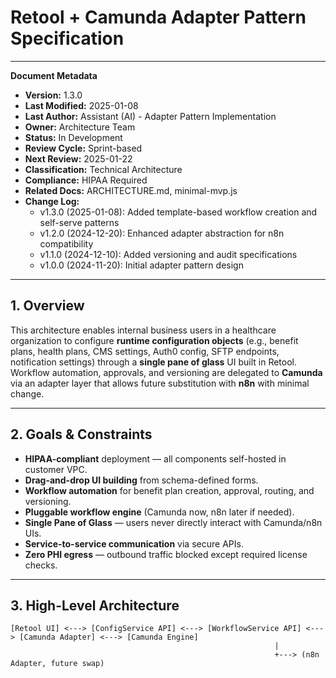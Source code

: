 # Retool + Camunda Adapter Pattern Specification

---
**Document Metadata**
- **Version:** 1.3.0
- **Last Modified:** 2025-01-08
- **Last Author:** Assistant (AI) - Adapter Pattern Implementation
- **Owner:** Architecture Team
- **Status:** In Development
- **Review Cycle:** Sprint-based
- **Next Review:** 2025-01-22
- **Classification:** Technical Architecture
- **Compliance:** HIPAA Required
- **Related Docs:** ARCHITECTURE.md, minimal-mvp.js
- **Change Log:**
  - v1.3.0 (2025-01-08): Added template-based workflow creation and self-serve patterns
  - v1.2.0 (2024-12-20): Enhanced adapter abstraction for n8n compatibility
  - v1.1.0 (2024-12-10): Added versioning and audit specifications
  - v1.0.0 (2024-11-20): Initial adapter pattern design
---

## 1. Overview
This architecture enables internal business users in a healthcare organization to configure **runtime configuration objects** (e.g., benefit plans, health plans, CMS settings, Auth0 config, SFTP endpoints, notification settings) through a **single pane of glass** UI built in Retool.  
Workflow automation, approvals, and versioning are delegated to **Camunda** via an adapter layer that allows future substitution with **n8n** with minimal change.

---

## 2. Goals & Constraints
- **HIPAA-compliant** deployment — all components self-hosted in customer VPC.
- **Drag-and-drop UI building** from schema-defined forms.
- **Workflow automation** for benefit plan creation, approval, routing, and versioning.
- **Pluggable workflow engine** (Camunda now, n8n later if needed).
- **Single Pane of Glass** — users never directly interact with Camunda/n8n UIs.
- **Service-to-service communication** via secure APIs.
- **Zero PHI egress** — outbound traffic blocked except required license checks.

---

## 3. High-Level Architecture
```plaintext
[Retool UI] <---> [ConfigService API] <---> [WorkflowService API] <---> [Camunda Adapter] <---> [Camunda Engine]
                                                           |
                                                           +---> (n8n Adapter, future swap)
